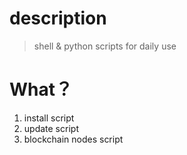 # description
> shell & python scripts for daily use

# What？
1. install script
2. update script
3. blockchain nodes script